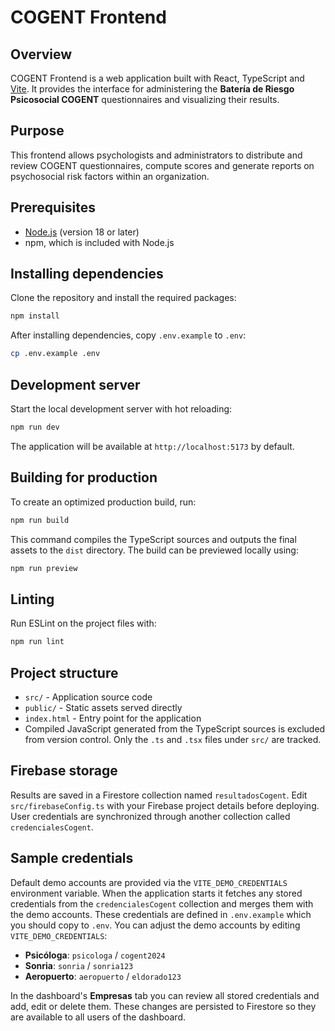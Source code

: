 # COGENT Frontend

## Overview

COGENT Frontend is a web application built with React, TypeScript and [Vite](https://vitejs.dev/). It provides the interface for administering the **Batería de Riesgo Psicosocial COGENT** questionnaires and visualizing their results.

## Purpose

This frontend allows psychologists and administrators to distribute and review COGENT questionnaires, compute scores and generate reports on psychosocial risk factors within an organization.

## Prerequisites

- [Node.js](https://nodejs.org/) (version 18 or later)
- npm, which is included with Node.js

## Installing dependencies

Clone the repository and install the required packages:

```bash
npm install
```

After installing dependencies, copy `.env.example` to `.env`:

```bash
cp .env.example .env
```

## Development server

Start the local development server with hot reloading:

```bash
npm run dev
```

The application will be available at `http://localhost:5173` by default.

## Building for production

To create an optimized production build, run:

```bash
npm run build
```

This command compiles the TypeScript sources and outputs the final assets to the `dist` directory. The build can be previewed locally using:

```bash
npm run preview
```

## Linting

Run ESLint on the project files with:

```bash
npm run lint
```

## Project structure

- `src/` - Application source code
- `public/` - Static assets served directly
- `index.html` - Entry point for the application
- Compiled JavaScript generated from the TypeScript sources is excluded from
  version control. Only the `.ts` and `.tsx` files under `src/` are tracked.

## Firebase storage

Results are saved in a Firestore collection named `resultadosCogent`. Edit
`src/firebaseConfig.ts` with your Firebase project details before deploying.
User credentials are synchronized through another collection called
`credencialesCogent`.

## Sample credentials

Default demo accounts are provided via the `VITE_DEMO_CREDENTIALS` environment
variable. When the application starts it fetches any stored credentials from the
`credencialesCogent` collection and merges them with the demo accounts.
These credentials are defined in `.env.example` which you should copy to `.env`.
You can adjust the demo accounts by editing `VITE_DEMO_CREDENTIALS`:

- **Psicóloga**: `psicologa` / `cogent2024`
- **Sonria**: `sonria` / `sonria123`
- **Aeropuerto**: `aeropuerto` / `eldorado123`

In the dashboard's **Empresas** tab you can review all stored credentials and
add, edit or delete them. These changes are persisted to Firestore so they are
available to all users of the dashboard.

